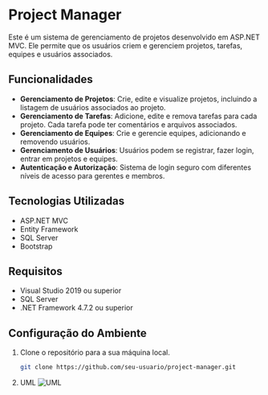 # Project Manager

Este é um sistema de gerenciamento de projetos desenvolvido em ASP.NET MVC. Ele permite que os usuários criem e gerenciem projetos, tarefas, equipes e usuários associados.

## Funcionalidades

- **Gerenciamento de Projetos**: Crie, edite e visualize projetos, incluindo a listagem de usuários associados ao projeto.
- **Gerenciamento de Tarefas**: Adicione, edite e remova tarefas para cada projeto. Cada tarefa pode ter comentários e arquivos associados.
- **Gerenciamento de Equipes**: Crie e gerencie equipes, adicionando e removendo usuários.
- **Gerenciamento de Usuários**: Usuários podem se registrar, fazer login, entrar em projetos e equipes.
- **Autenticação e Autorização**: Sistema de login seguro com diferentes níveis de acesso para gerentes e membros.

## Tecnologias Utilizadas

- ASP.NET MVC
- Entity Framework
- SQL Server
- Bootstrap

## Requisitos

- Visual Studio 2019 ou superior
- SQL Server
- .NET Framework 4.7.2 ou superior

## Configuração do Ambiente

1. Clone o repositório para a sua máquina local.
   ```bash
   git clone https://github.com/seu-usuario/project-manager.git

2. UML
   ![UML](uml.jpg)
